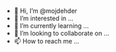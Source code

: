 - 👋 Hi, I’m @mojdehder
- 👀 I’m interested in ...
- 🌱 I’m currently learning ...
- 💞️ I’m looking to collaborate on ...
- 📫 How to reach me ...

<!---
mojdehder/mojdehder is a ✨ special ✨ repository because its `README.md` (this file) appears on your GitHub profile.
You can click the Preview link to take a look at your changes.
--->
